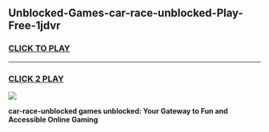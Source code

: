 
## Unblocked-Games-car-race-unblocked-Play-Free-1jdvr
<h3>
<a href="https://premium76.site?title=car-race-unblocked&ref=12A">CLICK TO PLAY</a></h3>
<hr>

<h3>
<a href="https://premium76.site?title=car-race-unblocked&ref=12A">CLICK 2 PLAY</a>
  
</h3>

<a href="https://premium76.site?title=car-race-unblocked&ref=12A"><img src="https://clearcache.store/games.png"></a>


**car-race-unblocked games unblocked: Your Gateway to Fun and Accessible Online Gaming**
